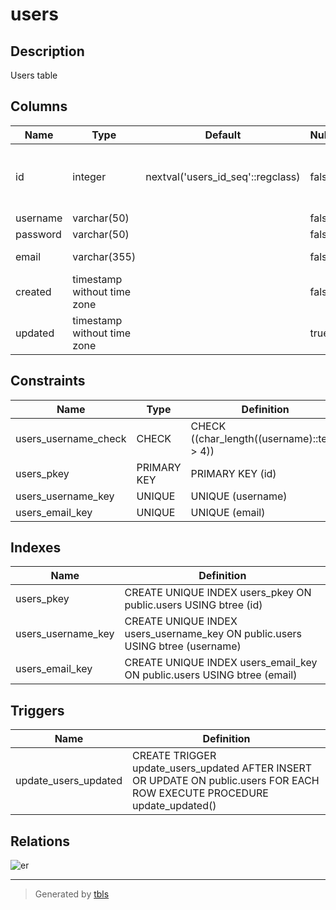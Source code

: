 # users

## Description

Users table

## Columns

| Name     | Type                        | Default                           | Nullable | Children                                                                                                                                                                  | Parents | Comment              |
| -------- | --------------------------- | --------------------------------- | -------- | ------------------------------------------------------------------------------------------------------------------------------------------------------------------------- | ------- | -------------------- |
| id       | integer                     | nextval('users_id_seq'::regclass) | false    | [user_options](user_options.md) [posts](posts.md) [comments](comments.md) [comment_stars](comment_stars.md) [administrator.blogs](administrator.blogs.md) [logs](logs.md) |         |                      |
| username | varchar(50)                 |                                   | false    |                                                                                                                                                                           |         |                      |
| password | varchar(50)                 |                                   | false    |                                                                                                                                                                           |         |                      |
| email    | varchar(355)                |                                   | false    |                                                                                                                                                                           |         | ex. user@example.com |
| created  | timestamp without time zone |                                   | false    |                                                                                                                                                                           |         |                      |
| updated  | timestamp without time zone |                                   | true     |                                                                                                                                                                           |         |                      |

## Constraints

| Name                 | Type        | Definition                                  |
| -------------------- | ----------- | ------------------------------------------- |
| users_username_check | CHECK       | CHECK ((char_length((username)::text) > 4)) |
| users_pkey           | PRIMARY KEY | PRIMARY KEY (id)                            |
| users_username_key   | UNIQUE      | UNIQUE (username)                           |
| users_email_key      | UNIQUE      | UNIQUE (email)                              |

## Indexes

| Name               | Definition                                                                    |
| ------------------ | ----------------------------------------------------------------------------- |
| users_pkey         | CREATE UNIQUE INDEX users_pkey ON public.users USING btree (id)               |
| users_username_key | CREATE UNIQUE INDEX users_username_key ON public.users USING btree (username) |
| users_email_key    | CREATE UNIQUE INDEX users_email_key ON public.users USING btree (email)       |

## Triggers

| Name                 | Definition                                                                                                                 |
| -------------------- | -------------------------------------------------------------------------------------------------------------------------- |
| update_users_updated | CREATE TRIGGER update_users_updated AFTER INSERT OR UPDATE ON public.users FOR EACH ROW EXECUTE PROCEDURE update_updated() |

## Relations

![er](users.png)

---

> Generated by [tbls](https://github.com/Melsoft-Games/tbls)
